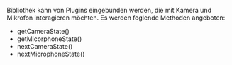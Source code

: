 Bibliothek kann von Plugins eingebunden werden, die mit Kamera und Mikrofon interagieren möchten. Es werden foglende Methoden angeboten:
- getCameraState()
- getMicorphoneState()
- nextCameraState()
- nextMicrophoneState()
